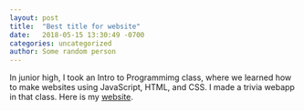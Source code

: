 ```yaml
---
layout: post
title:  "Best title for website"
date:   2018-05-15 13:30:49 -0700
categories: uncategorized
author: Some random person
---
```


In junior high, I took an Intro to Programmimg class, where we learned how to make websites using JavaScript, HTML, and CSS. 
I made a trivia webapp in that class. Here is my [website][url].

[url]: /website/
